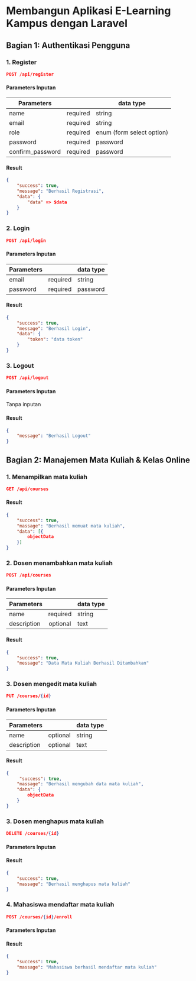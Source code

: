 # Membangun Aplikasi E-Learning Kampus dengan Laravel

## Bagian 1: Authentikasi Pengguna

### 1. Register

```json
POST /api/register
```
#### Parameters Inputan

| Parameters    |               | data type  |
| ------------- |:-------------:| -------------|
| name         | required      |    string	   |
| email         | required      |    string	   |
| role         | required      |    enum (form select option)	   |
| password         | required      |    password	   |
| confirm_password         | required      |    password	   |

#### Result

```json
{
	"success": true,
    "message": "Berhasil Registrasi",
    "data": {
        "data" => $data
    }
}
```

### 2. Login

```json
POST /api/login
```
#### Parameters Inputan

| Parameters    |               | data type  |
| ------------- |:-------------:| -------------|
| email         | required      |    string	   |
| password         | required      |    password	   |

#### Result

```json
{
	"success": true,
    "message": "Berhasil Login",
    "data": {
        "token": "data token"
    }
}
```

### 3. Logout

```json
POST /api/logout
```
#### Parameters Inputan

Tanpa inputan

#### Result

```json
{
	"message": "Berhasil Logout"
}
```

## Bagian 2: Manajemen Mata Kuliah & Kelas Online

### 1. Menampilkan mata kuliah

```json
GET /api/courses
```

#### Result

```json
{
	"success": true,
    "massage": "Berhasil memuat mata kuliah",
    "data": [{
        objectData
    }]
}
```

### 2. Dosen menambahkan mata kuliah

```json
POST /api/courses
```
#### Parameters Inputan

| Parameters    |               | data type  |
| ------------- |:-------------:| -------------|
| name         | required      |    string	   |
| description         | optional      |    text	   |

#### Result

```json
{
	"success": true,
    "message": "Data Mata Kuliah Berhasil Ditambahkan"
}
```

### 3. Dosen mengedit mata kuliah

```json
PUT /courses/{id}
```
#### Parameters Inputan

| Parameters    |               | data type  |
| ------------- |:-------------:| -------------|
| name         | optional      |    string	   |
| description         | optional      |    text	   |

#### Result

```json
{
	 "success": true,
    "massage": "Berhasil mengubah data mata kuliah",
    "data": {
        objectData
    }
}
```

### 3. Dosen menghapus mata kuliah

```json
DELETE /courses/{id}
```
#### Parameters Inputan


#### Result

```json
{
	"success": true,
    "massage": "Berhasil menghapus mata kuliah"
}
```

### 4. Mahasiswa mendaftar mata kuliah

```json
POST /courses/{id}/enroll
```
#### Parameters Inputan


#### Result

```json
{
	"success": true,
    "massage": "Mahasiswa berhasil mendaftar mata kuliah"
}
```